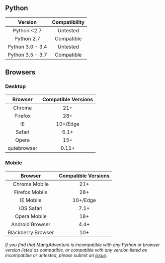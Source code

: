 ## Python

|     Version      | Compatibility |
| :--------------: | :-----------: |
|   Python <2.7    |   Untested    |
|    Python 2.7    |  Compatible   |
| Python 3.0 - 3.4 |   Untested    |
| Python 3.5 - 3.7 |  Compatible   |



## Browsers

### Desktop

|   Browser   | Compatible Versions |
| :---------: | :-----------------: |
|   Chrome    |         21+         |
|   Firefox   |         28+         |
|     IE      |      10+/Edge       |
|   Safari    |        6.1+         |
|    Opera    |         15+         |
| qutebrowser |        0.11+        |

### Mobile

|      Browser       | Compatible Versions |
| :----------------: | :-----------------: |
|   Chrome Mobile    |         21+         |
|   Firefox Mobile   |         28+         |
|     IE Mobile      |      10+/Edge       |
|     iOS Safari     |        7.1+         |
|    Opera Mobile    |         18+         |
|  Android Browser   |        4.4+         |
| Blackberry Browser |         10+         |



*If you find that MangAdventure is incompatible with any Python or browser version listed as compatible, or compatible with any version listed as incompatible or untested, please submit an [issue](https://github.com/evangelos-ch/MangAdventure/issues/new?label=compatibility&template=compatibility.md).*


